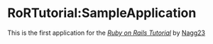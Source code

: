 # RoRTutorial:SampleApplication

This is the first application for the [*Ruby on Rails Tutorial*](http://railstutorial.jp/) by [Nagg23](http://rubylearner.hatenablog.jp/)
